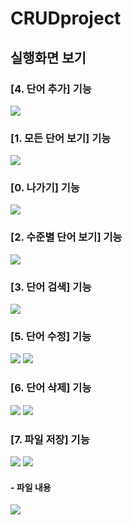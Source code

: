 # CRUDproject

## 실행화면 보기

### [4. 단어 추가] 기능
![](screenshots/function4.png)

### [1. 모든 단어 보기] 기능
![](screenshots/function1.png)

### [0. 나가기] 기능
![](screenshots/function0.png)

### [2. 수준별 단어 보기] 기능
![](screenshots/function2.png)

### [3. 단어 검색] 기능
![](screenshots/function3.png)

### [5. 단어 수정] 기능
![](screenshots/function5.png)
![](screenshots/function5-1.png)

### [6. 단어 삭제] 기능
![](screenshots/function6.png)
![](screenshots/function6-1.png)

### [7. 파일 저장] 기능
![](screenshots/function7.png)
![](screenshots/function7-1.png)

#### - 파일 내용
![](screenshots/function7-2.png)
